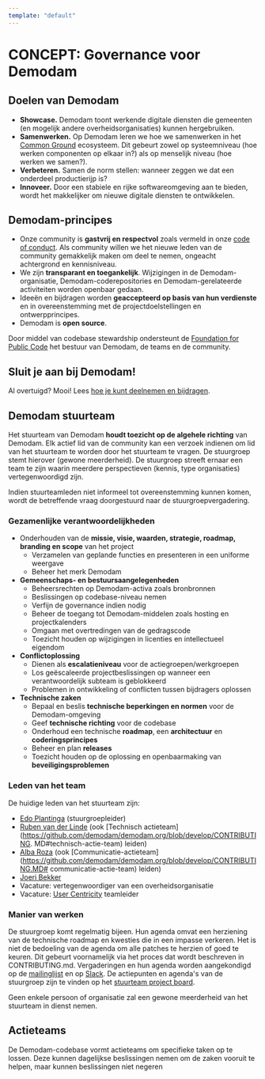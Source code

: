 ```yaml
---
template: "default"
---
```


# CONCEPT: Governance voor Demodam

## Doelen van Demodam

* **Showcase.** Demodam toont werkende digitale diensten die gemeenten (en mogelijk andere overheidsorganisaties) kunnen hergebruiken.
* **Samenwerken.** Op Demodam leren we hoe we samenwerken in het [Common Ground](https://commonground.nl/) ecosysteem. Dit gebeurt zowel op systeemniveau (hoe werken componenten op elkaar in?) als op menselijk niveau (hoe werken we samen?).
* **Verbeteren.** Samen de norm stellen: wanneer zeggen we dat een onderdeel productierijp is?
* **Innoveer.** Door een stabiele en rijke softwareomgeving aan te bieden, wordt het makkelijker om nieuwe digitale diensten te ontwikkelen.

## Demodam-principes

* Onze community is **gastvrij en respectvol** zoals vermeld in onze [code of conduct](/CODE_OF_CONDUCT.md). Als community willen we het nieuwe leden van de community gemakkelijk maken om deel te nemen, ongeacht achtergrond en kennisniveau.
* We zijn **transparant en toegankelijk**. Wijzigingen in de Demodam-organisatie, Demodam-coderepositories en Demodam-gerelateerde activiteiten worden openbaar gedaan.
* Ideeën en bijdragen worden **geaccepteerd op basis van hun verdienste** en in overeenstemming met de projectdoelstellingen en ontwerpprincipes.
* Demodam is **open source**.

Door middel van codebase stewardship ondersteunt de [Foundation for Public Code](https://publiccode.net/) het bestuur van Demodam, de teams en de community.

## Sluit je aan bij Demodam!
Al overtuigd? Mooi! Lees [hoe je kunt deelnemen en bijdragen](https://demodam.org/join).

## Demodam stuurteam

Het stuurteam van Demodam **houdt toezicht op de algehele richting** van Demodam. Elk actief lid van de community kan een verzoek indienen om lid van het stuurteam te worden door het stuurteam te vragen. De stuurgroep stemt hierover (gewone meerderheid). De stuurgroep streeft ernaar een team te zijn waarin meerdere perspectieven (kennis, type organisaties) vertegenwoordigd zijn.

Indien stuurteamleden niet informeel tot overeenstemming kunnen komen, wordt de betreffende vraag doorgestuurd naar de stuurgroepvergadering.

### Gezamenlijke verantwoordelijkheden

* Onderhouden van de **missie, visie, waarden, strategie, roadmap, branding en scope** van het project
   * Verzamelen van geplande functies en presenteren in een uniforme weergave
   * Beheer het merk Demodam
* **Gemeenschaps- en bestuursaangelegenheden**
   * Beheersrechten op Demodam-activa zoals bronbronnen
   * Beslissingen op codebase-niveau nemen
   * Verfijn de governance indien nodig
   * Beheer de toegang tot Demodam-middelen zoals hosting en projectkalenders
   * Omgaan met overtredingen van de gedragscode
   * Toezicht houden op wijzigingen in licenties en intellectueel eigendom
* **Conflictoplossing**
   * Dienen als **escalatieniveau** voor de actiegroepen/werkgroepen
   * Los geëscaleerde projectbeslissingen op wanneer een verantwoordelijk subteam is geblokkeerd
   * Problemen in ontwikkeling of conflicten tussen bijdragers oplossen
* **Technische zaken**
   * Bepaal en beslis **technische beperkingen en normen** voor de Demodam-omgeving
   * Geef **technische richting** voor de codebase
   * Onderhoud een technische **roadmap**, een **architectuur** en **coderingsprincipes**
   * Beheer en plan **releases**
   * Toezicht houden op de oplossing en openbaarmaking van **beveiligingsproblemen**

### Leden van het team
De huidige leden van het stuurteam zijn:
* [Edo Plantinga](https://www.linkedin.com/in/edoplantinga/) (stuurgroepleider)
* [Ruben van der Linde](https://www.linkedin.com/in/rubenlinde) (ook [Technisch actieteam](https://github.com/demodam/demodam.org/blob/develop/CONTRIBUTING. MD#technisch-actie-team) leiden)
* [Alba Roza](https://www.linkedin.com/in/albaroza) (ook [Communicatie-actieteam](https://github.com/demodam/demodam.org/blob/develop/CONTRIBUTING.MD# communicatie-actie-team) leiden)
* [Joeri Bekker](https://www.linkedin.com/in/joeribekker/)
* Vacature: vertegenwoordiger van een overheidsorganisatie
* Vacature: [User Centricity](https://github.com/demodam/demodam.org/blob/develop/CONTRIBUTING.MD#user-centricity-action-team) teamleider

### Manier van werken
De stuurgroep komt regelmatig bijeen. Hun agenda omvat een herziening van de technische roadmap en kwesties die in een impasse verkeren. Het is niet de bedoeling van de agenda om alle patches te herzien of goed te keuren. Dit gebeurt voornamelijk via het proces dat wordt beschreven in CONTRIBUTING.md. Vergaderingen en hun agenda worden aangekondigd op de [mailinglijst](https://lists.publiccode.net/mailman/postorius/lists/demodam-discuss.lists.publiccode.net/) en op [Slack](https://samenorganiseren.slack.com/archives/C01S2QM81V4). De actiepunten en agenda's van de stuurgroep zijn te vinden op het [stuurteam project board](https://github.com/demodam/demodam.org/projects/2).

Geen enkele persoon of organisatie zal een gewone meerderheid van het stuurteam in dienst nemen.

## Actieteams

De Demodam-codebase vormt actieteams om specifieke taken op te lossen. Deze kunnen dagelijkse beslissingen nemen om de zaken vooruit te helpen, maar kunnen beslissingen niet negeren
